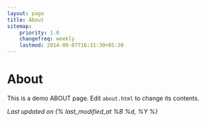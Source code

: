 ```yaml
---
layout: page
title: About
sitemap:
    priority: 1.0
    changefreq: weekly
    lastmod: 2014-09-07T16:31:30+05:30
---
```

# About
This is a demo ABOUT page. Edit ```about.html``` to change its contents.

_Last updated on {% last_modified_at %B %d, %Y %}_
